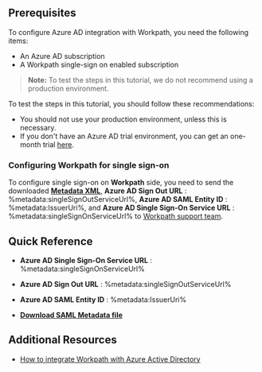 ## Prerequisites

To configure Azure AD integration with Workpath, you need the following items:

- An Azure AD subscription
- A Workpath single-sign on enabled subscription

> **Note:**
> To test the steps in this tutorial, we do not recommend using a production environment.

To test the steps in this tutorial, you should follow these recommendations:

- You should not use your production environment, unless this is necessary.
- If you don't have an Azure AD trial environment, you can get an one-month trial [here](https://azure.microsoft.com/pricing/free-trial/).

### Configuring Workpath for single sign-on

To configure single sign-on on **Workpath** side, you need to send the downloaded **[Metadata XML](%metadata:metadataDownloadUrl%)**, **Azure AD Sign Out URL** : %metadata:singleSignOutServiceUrl%, **Azure AD SAML Entity ID** : %metadata:IssuerUri%, and **Azure AD Single Sign-On Service URL** : %metadata:singleSignOnServiceUrl% to [Workpath support team](https://help.workpath.com). 


## Quick Reference

* **Azure AD Single Sign-On Service URL** : %metadata:singleSignOnServiceUrl%

* **Azure AD Sign Out URL** : %metadata:singleSignOutServiceUrl%

* **Azure AD SAML Entity ID** : %metadata:IssuerUri%

* **[Download SAML Metadata file](%metadata:metadataDownloadUrl%)**

## Additional Resources

* [How to integrate Workpath with Azure Active Directory](https://docs.microsoft.com/azure/active-directory/active-directory-saas-workpath-tutorial)
